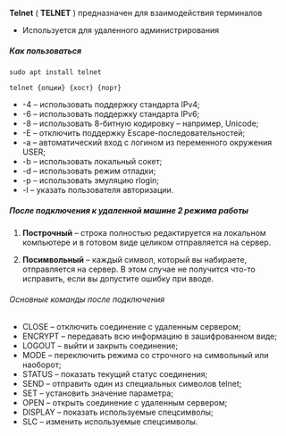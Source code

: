 **Telnet** ( **TELNET** ) предназначен для взаимодействия терминалов

- Используется для удаленного администрирования

##### Как пользоваться

`sudo apt install telnet`

`telnet {опции} {хост} {порт}`

* -4 – использовать поддержку стандарта IPv4;
* -6 – использовать поддержку стандарта IPv6;
* -8 – использовать 8-битную кодировку – например, Unicode;
* -E – отключить поддержку Escape-последовательностей;
* -a – автоматический вход с логином из переменного окружения USER;
* -b – использовать локальный сокет;
* -d – использовать режим отладки;
* -p – использовать эмуляцию rlogin;
* -l – указать пользователя авторизации.

##### После подключения к удаленной машине 2 режима работы

1. **Построчный** – строка полностью редактируется на локальном компьютере и в готовом виде целиком отправляется на сервер.

2. **Посимвольный** – каждый символ, который вы набираете, отправляется на сервер. В этом случае не получится что-то исправить, если вы допустите ошибку при вводе.

###### Основные команды после подключения

* CLOSE – отключить соединение с удаленным сервером;
* ENCRYPT – передавать всю информацию в зашифрованном виде;
* LOGOUT – выйти и закрыть соединение;
* MODE – переключить режима со строчного на символьный или наоборот;
* STATUS – показать текущий статус соединения;
* SEND – отправить один из специальных символов telnet;
* SET – установить значение параметра;
* OPEN – открыть соединение с удаленным сервером;
* DISPLAY – показать используемые спецсимволы;
* SLC – изменить используемые спецсимволы.
